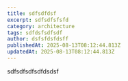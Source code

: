 ```yaml
---
title: sdfsdfdsf
excerpt: sdfsdfsfsfd
category: architecture
tags: sdfdsfsdfsdf
author: dsfsfdsfdsff
publishedAt: 2025-08-13T08:12:44.813Z
updatedAt: 2025-08-13T08:12:44.813Z
---
```


sdfsdfsdfsdfdsdsf